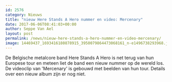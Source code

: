 ```yaml
---
id: 2576
category: Nieuws
title: "nieuw Here Stands A Hero nummer en video: Mercenary"
date: 2017-06-06T08:41:03+00:00
author: Seppe Van Ael
layout: post
permalink: /news/nieuw-here-stands-a-hero-nummer-en-video-mercenary/
image: 14469437_1693416180878915_3950079864473068161_n-e1496738293968.jpg
---
```

De Belgische metalcore band Here Stands A Hero is net terug van hun Europese tour en meteen liet de band een nieuw nummer op de wereld los. De videoclip van 'Mercenary' is gebouwd met beelden van hun tour. Details over een nieuw album zijn er nog niet.
